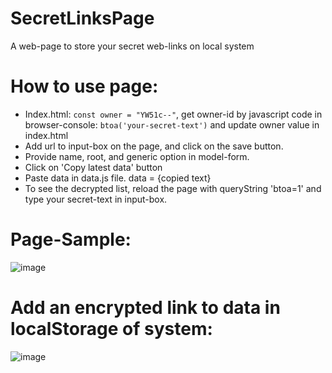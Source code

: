 # SecretLinksPage
A web-page to store your secret web-links on local system

# How to use page:
- Index.html: `const owner = "YW51c--"`, get owner-id by javascript code in browser-console: `btoa('your-secret-text')`  and update owner value in index.html
- Add url to input-box on the page, and click on the save button.
- Provide name, root, and generic option in model-form.
- Click on 'Copy latest data' button
- Paste data in data.js file. data = {copied text}
- To see the decrypted list, reload the page with queryString 'btoa=1' and type your secret-text in input-box.

# Page-Sample:

![image](https://github.com/onu-khatri/SecretLinksPage/assets/85816412/c3230540-3b6d-49c0-bf18-12c0eb12ea7a)

# Add an encrypted link to data in localStorage of system:

![image](https://github.com/onu-khatri/SecretLinksPage/assets/85816412/d0d548a2-28fd-4f35-9803-131c7f8097da)
